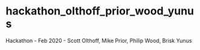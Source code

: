 # hackathon_olthoff_prior_wood_yunus
Hackathon - Feb 2020 - Scott Olthoff, Mike Prior, Philip Wood, Brisk Yunus
